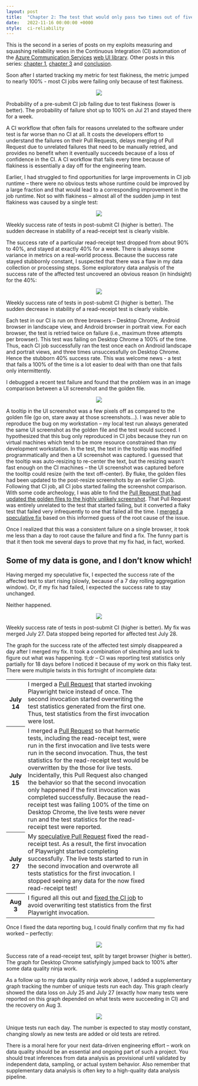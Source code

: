 ```yaml
---
layout: post
title:  "Chapter 2: The test that would only pass two times out of five"
date:   2022-11-16 00:00:00 +0000
style:  ci-reliability
---
```


This is the second in a series of posts on my exploits measuring and squashing reliability woes in the Continuous Integration (CI) automation of the [Azure Communication Services](https://learn.microsoft.com/en-us/azure/communication-services/overview) [web UI library](https://azure.github.io/communication-ui-library/?path=/story/overview--page). Other posts in this series: [chapter 1](/2022/11/15/ci-reliability-ch1.html), [chapter 3](/2022/11/17/ci-reliability-ch3.html) and [conclusion](/2022/11/18/ci-reliability-ch4.html).

Soon after I started tracking my metric for test flakiness, the metric jumped to nearly 100% - most CI jobs were failing only because of test flakiness.

<p style="text-align: center;">
    <img src="/assets/article_images/ci-reliability/ch2-ci-health-metric.png">
</p>

<p class="img-caption">
    Probability of a pre-submit CI job failing due to test flakiness (lower is better). The probability of failure shot up to 100% on Jul 21 and stayed there for a week.
</p>

A CI workflow that often fails for reasons unrelated to the software under test is far worse than no CI at all. It costs the developers effort to understand the failures on their Pull Requests, delays merging of Pull Request due to unrelated failures that need to be manually retried, and provides no benefit when it eventually succeeds because of a loss of confidence in the CI. A CI workflow that fails every time because of flakiness is essentially a day off for the engineering team.

Earlier, I had struggled to find opportunities for large improvements in CI job runtime – there were no obvious tests whose runtime could be improved by a large fraction and that would lead to a corresponding improvement in the job runtime. Not so with flakiness – almost all of the sudden jump in test flakiness was caused by a single test:

<p style="text-align: center;">
    <img src="/assets/article_images/ci-reliability/ch2-test-flakiness.png">
</p>

<p class="img-caption">
    Weekly success rate of tests in post-submit CI (higher is better). The sudden decrease in stability of a read-receipt test is clearly visible.
</p>

The success rate of a particular read-receipt test dropped from about 90% to 40%, and stayed at exactly 40% for a week. There is always some variance in metrics on a real-world process. Because the success rate stayed stubbornly constant, I suspected that there was a flaw in my data collection or processing steps. Some exploratory data analysis of the success rate of the affected test uncovered an obvious reason (in hindsight) for the 40%:

<p style="text-align: center;">
    <img src="/assets/article_images/ci-reliability/ch2-test-failure-drilldown.png">
</p>

<p class="img-caption">
    Weekly success rate of tests in post-submit CI (higher is better). The sudden decrease in stability of a read-receipt test is clearly visible.
</p>

Each test in our CI is run on three browsers – Desktop Chrome, Android browser in landscape view, and Android browser in portrait view. For each browser, the test is retried twice on failure (i.e., maximum three attempts per browser). This test was failing on Desktop Chrome a 100% of the time. Thus, each CI job successfully ran the test once each on Android landscape and portrait views, and three times unsuccessfully on Desktop Chrome. Hence the stubborn 40% success rate. This was welcome news - a test that fails a 100% of the time is a lot easier to deal with than one that fails only intermittently.

I debugged a recent test failure and found that the problem was in an image comparison between a UI screenshot and the golden file.

<p style="text-align: center;">
    <img src="/assets/article_images/ci-reliability/ch2-test-failure-screenshot.png">
</p>

A tooltip in the UI screenshot was a few pixels off as compared to the golden file (go on, stare away at those screenshots...). I was never able to reproduce the bug on my workstation – my local test run always generated the same UI screenshot as the golden file and the test would succeed. I hypothesized that this bug only reproduced in CI jobs because they run on virtual machines which tend to be more resource constrained than my development workstation. In the test, the text in the tooltip was modified programmatically and then a UI screenshot was captured. I guessed that the tooltip was auto-resizing to re-center the text, but the resizing wasn’t fast enough on the CI machines – the UI screenshot was captured before the tooltip could resize (with the text off-center). By fluke, the golden files had been updated to the post-resize screenshots by an earlier CI job. Following that CI job, all CI jobs started failing the screenshot comparison. With some code archeology, I was able to find the [Pull Request that had updated the golden files to the highly unlikely screenshot](https://github.com/Azure/communication-ui-library/pull/2109/files#diff-4a7b54986c485ffa66e02be6f72af94bf5dcfe2fe0e2823256cd8a1f950edcbd). That Pull Request was entirely unrelated to the test that started failing, but it converted a flaky test that failed very infrequently to one that failed all the time. I [merged a speculative fix](https://github.com/Azure/communication-ui-library/pull/2122) based on this informed guess of the root cause of the issue.

Once I realized that this was a consistent failure on a single browser, it took me less than a day to root cause the failure and find a fix. The funny part is that it then took me several days to prove that my fix had, in fact, worked.

## Some of my data is gone, and I don’t know which!

Having merged my speculative fix, I expected the success rate of the affected test to start rising (slowly, because of a 7 day rolling aggregation window). Or, if my fix had failed, I expected the success rate to stay unchanged.

Neither happened.

<p style="text-align: center;">
    <img src="/assets/article_images/ci-reliability/ch2-test-flakiness-missing-data.png">
</p>

<p class="img-caption">
    Weekly success rate of tests in post-submit CI (higher is better).  My fix was merged July 27. Data stopped being reported for affected test July 28.
</p>

The graph for the success rate of the affected test simply disappeared a day after I merged my fix. It took a combination of sleuthing and luck to figure out what was happening. tl;dr – CI was reporting test statistics only partially for 18 days before I noticed it because of my work on this flaky test. There were multiple twists in this fortnight of incomplete data:

<table class="ci-generic" style="width: 80%">
    <tr>
        <th>July 14</th>
        <td>I merged a <a href="https://github.com/Azure/communication-ui-library/pull/2064">Pull Request</a> that started invoking Playwright twice instead of once. The second invocation started overwriting the test statistics generated from the first one. Thus, test statistics from the first invocation were lost.</td>
    </tr>
    <tr>
        <th>July 15</th>
        <td>I merged a <a href="https://github.com/Azure/communication-ui-library/pull/2072">Pull Request</a> so that hermetic tests, including the read-receipt test, were run in the first invocation and live tests were run in the second invocation. Thus, the test statistics for the read-receipt test would be overwritten by the those for live tests. Incidentally, this Pull Request also changed the behavior so that the second invocation only happened if the first invocation was completed successfully. Because the read-receipt test was failing 100% of the time on Desktop Chrome, the live tests were never run and the test statistics for the read-receipt test were reported.</td>
    </tr>
    <tr>
        <th>July 27</th>
        <td>My <a href="https://github.com/Azure/communication-ui-library/pull/2122">speculative Pull Request</a> fixed the read-receipt test. As a result, the first invocation of Playwright started completing successfully. The live tests started to run in the second invocation and overwrote all tests statistics for the first invocation. I stopped seeing any data for the now fixed read-receipt test!</td>
    </tr>
    <tr>
        <th>Aug 3</th>
        <td>I figured all this out and <a href="https://github.com/Azure/communication-ui-library/pull/2145">fixed the CI job</a> to avoid overwriting test statistics from the first Playwright invocation.</td>
    </tr>
</table>

Once I fixed the data reporting bug, I could finally confirm that my fix had worked – perfectly:

<p style="text-align: center;">
    <img src="/assets/article_images/ci-reliability/ch2-test-failure-drilldown-recovery.png">
</p>

<p class="img-caption">
    Success rate of a read-receipt test, split by target browser (higher is better). The graph for Desktop Chrome satisfyingly jumped back to 100% after some data quality ninja work.
</p>

As a follow up to my data quality ninja work above, I added a supplementary graph tracking the number of unique tests run each day. This graph clearly showed the data loss on July 25 and July 27 (exactly how many tests were reported on this graph depended on what tests were succeeding in CI) and the recovery on Aug 3.

<p style="text-align: center;">
    <img src="/assets/article_images/ci-reliability/ch2-unique-test-count.png">
</p>

<p class="img-caption">
    Unique tests run each day. The number is expected to stay mostly constant, changing slowly as new tests are added or old tests are retired.
</p>

There is a moral here for your next data-driven engineering effort – work on data quality should be an essential and ongoing part of such a project. You should treat inferences from data analysis as provisional until validated by independent data, sampling, or actual system behavior. Also remember that supplementary data analysis is often key to a high-quality data analysis pipeline.